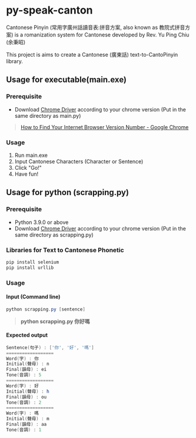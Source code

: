 # py-speak-canton

Cantonese Pinyin (常用字廣州話讀音表:拼音方案, also known as 教院式拼音方案) is a romanization system for Cantonese developed by Rev. Yu Ping Chiu (余秉昭)

This project is aims to create a Cantonese (廣東話) text-to-CantoPinyin library.

## Usage for executable(main.exe)
### Prerequisite
* Download [Chrome Driver](https://chromedriver.chromium.org/downloads) according to your chrome version (Put in the same directory as main.py)

> [How to Find Your Internet Browser Version Number - Google Chrome](https://help.zenplanner.com/hc/en-us/articles/204253654-How-to-Find-Your-Internet-Browser-Version-Number-Google-Chrome)

### Usage
1. Run main.exe
2. Input Cantonese Characters (Character or Sentence)
3. Click "Go!"
4. Have fun!

## Usage for python (scrapping.py)
### Prerequisite
* Python 3.9.0 or above
* Download [Chrome Driver](https://chromedriver.chromium.org/downloads) according to your chrome version (Put in the same directory as scrapping.py)

### Libraries for Text to Cantonese Phonetic
```powershell
pip install selenium
pip install urllib
```

### Usage
#### Input (Command line)
```powershell
python scrapping.py [sentence]
```
> **python scrapping.py 你好嗎**

#### Expected output
```powershell
Sentence(句子) : ['你', '好', '嗎']
==================
Word(字) : 你
Initial(聲母) : n
Final(韻母) : ei
Tone(音調) : 5
==================
Word(字) : 好
Initial(聲母) : h
Final(韻母) : ou
Tone(音調) : 2
==================
Word(字) : 嗎
Initial(聲母) : m
Final(韻母) : aa
Tone(音調) : 1
```
